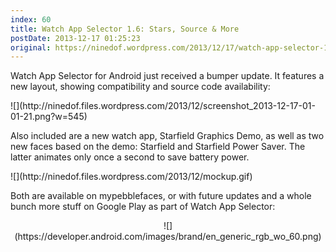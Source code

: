 ```yaml
---
index: 60
title: Watch App Selector 1.6: Stars, Source & More
postDate: 2013-12-17 01:25:23
original: https://ninedof.wordpress.com/2013/12/17/watch-app-selector-1-6-stars-source-more/
---
```


Watch App Selector for Android just received a bumper update. It features a new layout, showing compatibility and source code availability:
<p style="text-align:left;">![](http://ninedof.files.wordpress.com/2013/12/screenshot_2013-12-17-01-01-21.png?w=545)</p>
<p style="text-align:left;">Also included are a new watch app, Starfield Graphics Demo, as well as two new faces based on the demo: Starfield and Starfield Power Saver. The latter animates only once a second to save battery power.</p>
<p style="text-align:left;">![](http://ninedof.files.wordpress.com/2013/12/mockup.gif)</p>
<p style="text-align:left;">Both are available on mypebblefaces, or with future updates and a whole bunch more stuff on Google Play as part of Watch App Selector:</p>
<p style="text-align:center;">![](https://developer.android.com/images/brand/en_generic_rgb_wo_60.png)</p>
